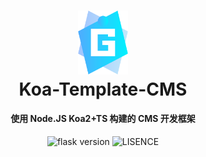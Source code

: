 <h1 align="center">
  <img src="https://raw.githubusercontent.com/sankeyangshu/sankeyangshu/master/image/logo-bai.png" width="80"/>
  <br>
  Koa-Template-CMS
</h1>

<h4 align="center">使用 Node.JS Koa2+TS 构建的 CMS 开发框架</h4>

<p align="center">
  <img src="https://img.shields.io/badge/koa-2.13.4-green" alt="flask version" data-canonical-src="https://img.shields.io/badge/koa-2.13.4-green" style="max-width:100%;">
  <img src="https://img.shields.io/badge/license-MIT-lightgrey" alt="LISENCE" data-canonical-src="https://img.shields.io/badge/license-MIT-lightgrey" style="max-width:100%;">
</p>
